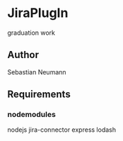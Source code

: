 # JiraPlugIn
graduation work 

## Author
Sebastian Neumann

## Requirements
### nodemodules
nodejs
jira-connector
express
lodash


